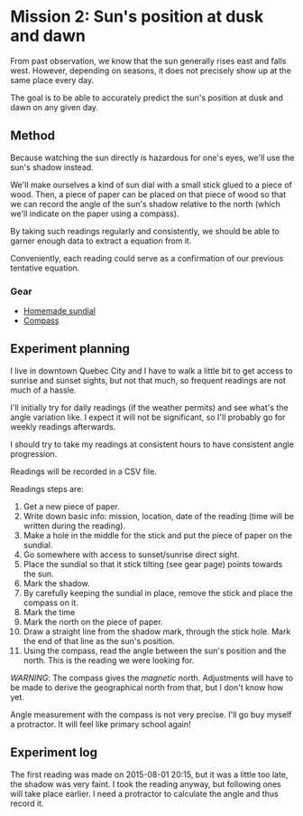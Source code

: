 # Mission 2: Sun's position at dusk and dawn

From past observation, we know that the sun generally rises east and falls west. However, depending
on seasons, it does not precisely show up at the same place every day.

The goal is to be able to accurately predict the sun's position at dusk and dawn on any given day.

## Method

Because watching the sun directly is hazardous for one's eyes, we'll use the sun's shadow instead.

We'll make ourselves a kind of sun dial with a small stick glued to a piece of wood. Then, a piece
of paper can be placed on that piece of wood so that we can record the angle of the sun's shadow
relative to the north (which we'll indicate on the paper using a compass).

By taking such readings regularly and consistently, we should be able to garner enough data to
extract a equation from it.

Conveniently, each reading could serve as a confirmation of our previous tentative equation.

### Gear

* [Homemade sundial](gear.md#homemade-sundial)
* [Compass](gear.md#compass)

## Experiment planning

I live in downtown Quebec City and I have to walk a little bit to get access to sunrise and sunset
sights, but not that much, so frequent readings are not much of a hassle.

I'll initially try for daily readings (if the weather permits) and see what's the angle variation
like. I expect it will not be significant, so I'll probably go for weekly readings afterwards.

I should try to take my readings at consistent hours to have consistent angle progression.

Readings will be recorded in a CSV file.

Readings steps are:

1. Get a new piece of paper.
2. Write down basic info: mission, location, date of the reading (time will be written during the
   reading).
3. Make a hole in the middle for the stick and put the piece of paper on the sundial.
4. Go somewhere with access to sunset/sunrise direct sight.
5. Place the sundial so that it stick tilting (see gear page) points towards the sun.
6. Mark the shadow.
7. By carefully keeping the sundial in place, remove the stick and place the compass on it.
8. Mark the time
9. Mark the north on the piece of paper.
10. Draw a straight line from the shadow mark, through the stick hole. Mark the end of that line as
    the sun's position.
11. Using the compass, read the angle between the sun's position and the north. This is the
    reading we were looking for.

*WARNING*: The compass gives the *magnetic* north. Adjustments will have to be made to derive the
geographical north from that, but I don't know how yet.

Angle measurement with the compass is not very precise. I'll go buy myself a protractor. It will
feel like primary school again!

## Experiment log

The first reading was made on 2015-08-01 20:15, but it was a little too late, the shadow was very
faint. I took the reading anyway, but following ones will take place earlier. I need a protractor
to calculate the angle and thus record it.

